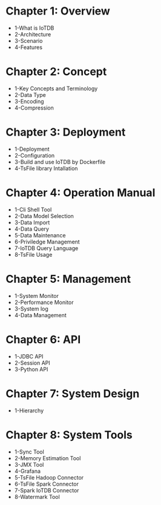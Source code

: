 <!--

    Licensed to the Apache Software Foundation (ASF) under one
    or more contributor license agreements.  See the NOTICE file
    distributed with this work for additional information
    regarding copyright ownership.  The ASF licenses this file
    to you under the Apache License, Version 2.0 (the
    "License"); you may not use this file except in compliance
    with the License.  You may obtain a copy of the License at

        http://www.apache.org/licenses/LICENSE-2.0

    Unless required by applicable law or agreed to in writing,
    software distributed under the License is distributed on an
    "AS IS" BASIS, WITHOUT WARRANTIES OR CONDITIONS OF ANY
    KIND, either express or implied.  See the License for the
    specific language governing permissions and limitations
    under the License.

-->

# Chapter 1: Overview
* 1-What is IoTDB
* 2-Architecture
* 3-Scenario
* 4-Features
# Chapter 2: Concept
* 1-Key Concepts and Terminology
* 2-Data Type 
* 3-Encoding 
* 4-Compression 
# Chapter 3: Deployment
* 1-Deployment
* 2-Configuration
* 3-Build and use IoTDB by Dockerfile
* 4-TsFile library Intallation
# Chapter 4: Operation Manual
* 1-Cli Shell Tool
* 2-Data Model Selection
* 3-Data Import
* 4-Data Query
* 5-Data Maintenance
* 6-Priviledge Management
* 7-IoTDB Query Language
* 8-TsFile Usage
# Chapter 5: Management
* 1-System Monitor
* 2-Performance Monitor
* 3-System log
* 4-Data Management
# Chapter 6: API
* 1-JDBC API
* 2-Session API
* 3-Python API
# Chapter 7: System Design
* 1-Hierarchy
# Chapter 8: System Tools
* 1-Sync Tool
* 2-Memory Estimation Tool
* 3-JMX Tool
* 4-Grafana
* 5-TsFile Hadoop Connector
* 6-TsFile Spark Connector
* 7-Spark IoTDB Connector
* 8-Watermark Tool
